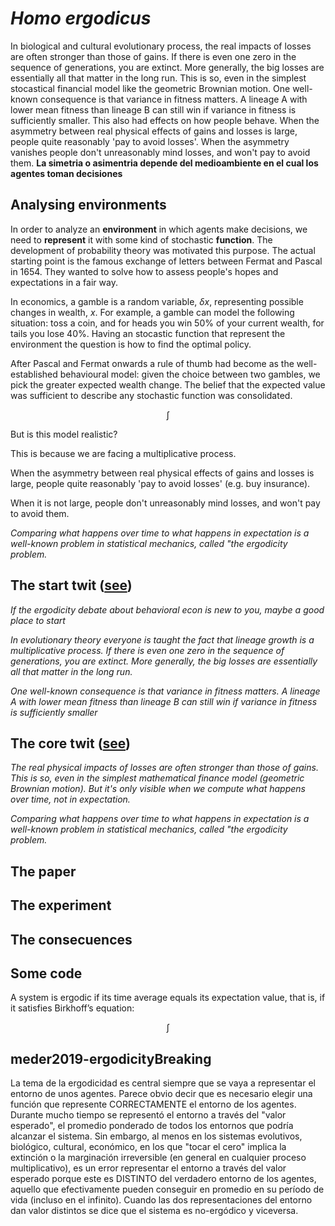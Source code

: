 # *Homo ergodicus*

In biological and cultural evolutionary process, the real impacts of losses are often stronger than those of gains.
If there is even one zero in the sequence of generations, you are extinct.
More generally, the big losses are essentially all that matter in the long run.
This is so, even in the simplest stocastical financial model like the geometric Brownian motion.
One well-known consequence is that variance in fitness matters.
A lineage A with lower mean fitness than lineage B can still win if variance in fitness is sufficiently smaller.
This also had effects on how people behave.
When the asymmetry between real physical effects of gains and losses is large, people quite reasonably 'pay to avoid losses'.
When the asymmetry vanishes people don't unreasonably mind losses, and won't pay to avoid them.
**La simetria o asimentria depende del medioambiente en el cual los agentes toman decisiones**

## Analysing environments

In order to analyze an **environment** in which agents make decisions, we need to **represent** it with some kind of stochastic **function**.
The development of probability theory was motivated this purpose.
The actual starting point is the famous exchange of letters between Fermat and Pascal in 1654.
They wanted to solve how to assess people's hopes and expectations in a fair way.

In economics, a gamble is a random variable, $\delta x$, representing possible changes in wealth, $x$.
For example, a gamble can model the following situation: toss a coin, and for heads you win 50% of your current wealth, for tails you lose 40%.
Having an stocastic function that represent the environment the question is how to find the optimal policy.

After Pascal and Fermat onwards a rule of thumb had become as the well-established behavioural model: given the choice between two gambles, we pick the greater expected wealth change.
The belief that the expected value was sufficient to describe any stochastic function was consolidated. 

$$\int_{} $$

But is this model realistic?












This is because we are facing a multiplicative process.



When the asymmetry between real physical effects of gains and losses is large, people quite reasonably 'pay to avoid losses' (e.g. buy insurance).

When it is not large, people don't unreasonably mind losses, and won't pay to avoid them.


*Comparing what happens over time to what happens in expectation is a well-known problem in statistical mechanics, called "the ergodicity problem.*



## The start twit ([see](https://twitter.com/rlmcelreath/status/1218456256358375424?s=20))

*If the ergodicity debate about behavioral econ is new to you, maybe a good place to start* 

*In evolutionary theory everyone is taught the fact that lineage growth is a multiplicative process. If there is even one zero in the sequence of generations, you are extinct. More generally, the big losses are essentially all that matter in the long run.*

*One well-known consequence is that variance in fitness matters. A lineage A with lower mean fitness than lineage B can still win if variance in fitness is sufficiently smaller*

## The core twit ([see](https://twitter.com/ole_b_peters/status/1218171528438853632?s=20))

*The real physical impacts of losses are often stronger than those of gains.*
*This is so, even in the simplest mathematical finance model (geometric Brownian motion).*
*But it's only visible when we compute what happens over time, not in expectation.*

*Comparing what happens over time to what happens in expectation is a well-known problem in statistical mechanics, called "the ergodicity problem.*



## The paper

## The experiment

## The consecuences

## Some code



A system is ergodic if its time average equals its expectation value, that is, if it satisfies Birkhoff’s equation:

$$ \int $$

## meder2019-ergodicityBreaking




La tema de la ergodicidad es central siempre que se vaya a representar el entorno de unos agentes. Parece obvio decir que es necesario elegir una función que represente CORRECTAMENTE el entorno de los agentes. Durante mucho tiempo se representó el entorno a través del "valor esperado", el promedio ponderado de todos los entornos que podría alcanzar el sistema. Sin embargo, al menos en los sistemas evolutivos, biológico, cultural, económico, en los que "tocar el cero" implica la extinción o la marginación irreversible (en general en cualquier proceso multiplicativo), es un error representar el entorno a través del valor esperado porque este es DISTINTO del verdadero entorno de los agentes, aquello que efectivamente pueden conseguir en promedio en su período de vida (incluso en el infinito). Cuando las dos representaciones del entorno dan valor distintos se dice que el sistema es no-ergódico y viceversa.
